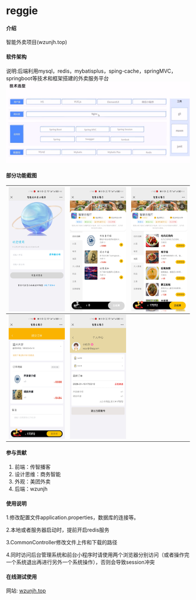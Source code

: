 # reggie

#### 介绍
智能外卖项目(wzunjh.top)

#### 软件架构
说明:后端利用mysql，redis，mybatisplus，sping-cache，springMVC，springboot等技术和框架搭建的外卖服务平台
![输入图片说明](reggie_take_out/src/main/resources/gost.png)
#### 部分功能截图
|![输入图片说明](reggie_take_out/src/main/resources/Screenshot_20230116_175114_com.tencent.mm.jpg)   | ![输入图片说明](reggie_take_out/src/main/resources/Screenshot_20230116_175152_com.tencent.mm.jpg)  | ![输入图片说明](reggie_take_out/src/main/resources/Screenshot_20230116_175214_com.tencent.mm.jpg)  |
|---|---|---|
| ![输入图片说明](reggie_take_out/src/main/resources/Screenshot_20230116_175252_com.tencent.mm.jpg)  | ![输入图片说明](reggie_take_out/src/main/resources/Screenshot_20230116_175323_com.tencent.mm.jpg)  | |

#### 参与贡献

1.  前端：传智播客
2.  设计思维：商务智能
3.  外观：美团外卖
4.  后端：wzunjh

#### 使用说明
1.修改配置文件application.properties，数据库的连接等。

2.本地或者服务器启动时，提前开启redis服务

3.CommonController修改文件上传和下载的路径

4.同时访问后台管理系统和前台小程序时请使用两个浏览器分别访问（或者操作完一个系统退出再进行另外一个系统操作），否则会导致session冲突

#### 在线测试使用
网站: [wzunjh.top](http://wzunjh.top)